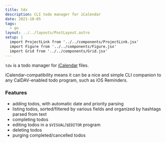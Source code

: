```yaml
---
title: tdx
description: CLI todo manager for iCalendar
date: 2021-10-05
tags:
  - go
layout: ../../layouts/PostLayout.astro
setup: |
  import ProjectLink from '../../components/ProjectLink.jsx'
  import Figure from '../../components/Figure.jsx'
  import Grid from '../../components/Grid.jsx'
---
```


`tdx` is a todo manager for [iCalendar](https://en.wikipedia.org/wiki/ICalendar)
files.

iCalendar-compatibility means it can be a nice and simple CLI companion to any
CalDAV-enabled todo program, such as iOS Reminders.

<ProjectLink url="https://github.com/kkga/tdx" title="Source code on GitHub" />

### Features

- adding todos, with automatic date and priority parsing
- listing todos, sorted/filtered by various fields and organized by hashtags
  parsed from text
- completing todos
- editing todos in a `$VISUAL`/`$EDITOR` program
- deleting todos
- purging completed/cancelled todos

<Grid breakout>
  <Figure video='/img/projects/tdx.mp4' />
</Grid>
